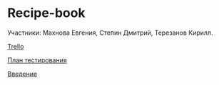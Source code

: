 # Recipe-book
Участники: Махнова Евгения,
           Степин Дмитрий,
           Терезанов Кирилл.
           
[Trello](https://trello.com/b/sdIx8Wc5/recipe-book)

[План тестирования](https://docs.google.com/spreadsheets/d/1y3UEcfGLu6rZXd-xpsN-ShCddkv71tWB_M8Fygr6XrY/edit?usp=sharing)

[Введение](https://docviewer.yandex.ru/view/107002009/?*=7VCWZ4sMLumWBxG6QsqvKrxys6F7InVybCI6InlhLWRpc2stcHVibGljOi8vWEI3YlNYYWRlbGRLSEpwdUpQSDFxZWUycitEYWJwc2R1S1dUWjlVSHQrQ1ZlcDcxakIxNjVRTitMbTNIOGNVenEvSjZicG1SeU9Kb25UM1ZvWG5EYWc9PSIsInRpdGxlIjoi0JLQstC10LTQtdC90LjQtS5kb2N4IiwidWlkIjoiMTA3MDAyMDA5IiwieXUiOiI0ODUyMTEyMTExNTQyMDI0MDcxIiwibm9pZnJhbWUiOmZhbHNlLCJ0cyI6MTU1NjIxNzQxNDE1Nn0%3D)


